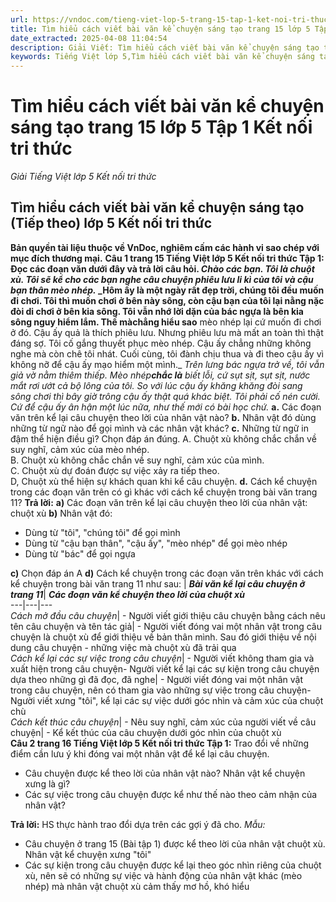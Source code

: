 ```yaml
---
url: https://vndoc.com/tieng-viet-lop-5-trang-15-tap-1-ket-noi-tri-thuc-319563
title: Tìm hiểu cách viết bài văn kể chuyện sáng tạo trang 15 lớp 5 Tập 1 Kết nối tri thức - Giải Tiếng Việt lớp 5 Kết nối tri thức - VnDoc.com
date_extracted: 2025-04-08 11:04:54
description: Giải Viết: Tìm hiểu cách viết bài văn kể chuyện sáng tạo trang 15 lớp 5 Tập 1 Kết nối tri thức gồm các phần hướng dẫn giải chi tiết, đầy đủ nhất chỉ có trên VnDoc. Mời các bạn tham khảo.
keywords: Tiếng Việt lớp 5,Tìm hiểu cách viết bài văn kể chuyện sáng tạo trang 15 lớp 5 Tập 1 Kết nối tri thức,Tiếng Việt lớp 5 trang 15 Tập 1 Kết nối tri thức,Tìm hiểu cách viết bài văn kể chuyện sáng tạo lớp 5 Kết nối tri thức,Tiếng Việt lớp 5 Tập 1 trang 15 Kết nối tri thức,Tìm hiểu cách viết bài văn kể chuyện sáng tạo lớp 5 trang 15,Tiếng Việt lớp 5 Kết nối tri thức,Tiếng Việt lớp 5 Tập 1,sgk Tiếng Việt lớp 5
---
```


# Tìm hiểu cách viết bài văn kể chuyện sáng tạo trang 15 lớp 5 Tập 1 Kết nối tri thức
 _Giải Tiếng Việt lớp 5 Kết nối tri thức_
## **Tìm hiểu cách viết bài văn kể chuyện sáng tạo \(Tiếp theo\) lớp 5 Kết nối tri thức**
**Bản quyền tài liệu thuộc về VnDoc, nghiêm cấm các hành vi sao chép với mục đích thương mại.**
**Câu 1 trang 15 Tiếng Việt lớp 5 Kết nối tri thức Tập 1: **Đọc các đoạn văn dưới đây và trả lời câu hỏi.
_Chào các bạn. Tôi là chuột xù. Tôi sẽ kể cho các bạn nghe câu chuyện phiêu lưu li kì của tôi và cậu bạn thân mèo nhép._
_Hôm ấy là một ngày rất đẹp trời, chúng tôi đều muốn đi chơi. Tôi thì muốn chơi ở bên này sông, còn cậu bạn của tôi lại nằng nặc đòi di chơi ở bên kia sông. Tôi vẫn nhớ lời dặn của bác ngựa là bên kia sông nguy hiểm lắm. Thế mà**chẳng hiểu sao** mèo nhép lại cứ muốn đi chơi ở đó. Cậu ấy quả là thích phiêu lưu. Nhưng phiêu lưu mà mất an toàn thì thật đáng sợ. Tôi cố gắng thuyết phục mèo nhép. Cậu ấy chẳng những không nghe mà còn chê tôi nhát. Cuối cùng, tôi đành chịu thua và đi theo cậu ấy vì không nỡ để cậu ấy mạo hiểm một mình._
_Trên lưng bác ngựa trở về, tôi vẫn giả vờ nằm thiêm thiếp. Mèo nhép**chắc là** biết lỗi, cứ sụt sịt, sụt sịt, nước mắt rơi ướt cả bộ lông của tôi. So với lúc cậu ấy khăng khăng đòi sang sông chơi thì bây giờ trông cậu ấy thật quá khác biệt. Tôi phải cố nén cười. Cứ để cậu ấy ân hận một lúc nữa, như thế mới có bài học chứ._
**a.** Các đoạn văn trên kể lại câu chuyện theo lời của nhân vật nào?
**b.** Nhân vật đó dùng những từ ngữ nào để gọi mình và các nhân vật khác?
**c.** Những từ ngữ in đậm thể hiện điều gì? Chọn đáp án đúng.
A. Chuột xù không chắc chắn về suy nghĩ, cảm xúc của mèo nhép.  
B. Chuột xù không chắc chắn về suy nghĩ, cảm xúc của mình.  
C. Chuột xù dự đoán được sự việc xảy ra tiếp theo.  
D, Chuột xù thể hiện sự khách quan khi kể câu chuyện.
**d.** Cách kể chuyện trong các đoạn văn trên có gì khác với cách kể chuyện trong bài văn trang 11?
**Trả lời:**
**a\)** Các đoạn văn trên kể lại câu chuyện theo lời của nhân vật: chuột xù
**b\)** Nhân vật đó:
  * Dùng từ "tôi", "chúng tôi" để gọi mình
  * Dùng từ "cậu bạn thân", "cậu ấy", "mèo nhép" để gọi mèo nhép
  * Dùng từ "bác" để gọi ngựa

**c\)** Chọn đáp án A
**d\)** Cách kể chuyện trong các đoạn văn trên khác với cách kể chuyện trong bài văn trang 11 như sau:
| _**Bài văn kể lại câu chuyện ở trang 11**_|  _**Các đoạn văn kể chuyện theo lời của chuột xù**_  
---|---|---  
 _Cách mở đầu câu chuyện_|  \- Người viết giới thiệu câu chuyện bằng cách nêu tên câu chuyện và tên tác giả| \- Người viết đóng vai một nhân vật trong câu chuyện là chuột xù để giới thiệu về bản thân mình. Sau đó giới thiệu về nội dung câu chuyện - những việc mà chuột xù đã trải qua  
 _Cách kể lại các sự việc trong câu chuyện_|  \- Người viết không tham gia và xuất hiện trong câu chuyện\- Người viết kể lại các sự kiện trong câu chuyện dựa theo những gì đã đọc, đã nghe| \- Người viết đóng vai một nhân vật trong câu chuyện, nên có tham gia vào những sự việc trong câu chuyện\- Người viết xưng "tôi", kể lại các sự việc dưới góc nhìn và cảm xúc của chuột chù  
 _Cách kết thúc câu chuyện_|  \- Nêu suy nghĩ, cảm xúc của người viết về câu chuyện| \- Kể kết thúc của câu chuyện dưới góc nhìn của chuột xù  
**Câu 2 trang 16 Tiếng Việt lớp 5 Kết nối tri thức Tập 1:** Trao đổi về những điểm cần lưu ý khi đóng vai một nhân vật để kể lại câu chuyện.
  * Câu chuyện được kể theo lời của nhân vật nào? Nhân vật kể chuyện xưng là gì?
  * Các sự việc trong câu chuyện được kể như thế nào theo cảm nhận của nhân vật?

**Trả lời:**
HS thực hành trao đổi dựa trên các gợi ý đã cho.
_Mẫu:_
  * Câu chuyện ở trang 15 \(Bài tập 1\) được kể theo lời của nhân vật chuột xù. Nhân vật kể chuyện xưng "tôi"
  * Các sự kiện trong câu chuyện được kể lại theo góc nhìn riêng của chuột xù, nên sẽ có những sự việc và hành động của nhân vật khác \(mèo nhép\) mà nhân vật chuột xù cảm thấy mơ hồ, khó hiểu

